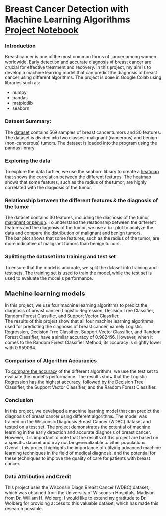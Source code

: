 # Breast Cancer Detection with Machine Learning Algorithms [Project Notebook]()

### Introduction
Breast cancer is one of the most common forms of cancer among women worldwide. Early detection and accurate diagnosis of breast cancer are crucial for effective treatment and recovery. In this project, my aim is to develop a machine learning model that can predict the diagnosis of breast cancer using different algorithms. The project is done in Google Colab using libraries such as:
-  numpy
-  pandas
-  matplotlib
-  seaborn

### Dataset Summary:
The [dataset]() contains 569 samples of breast cancer tumors and 30 features. The dataset is divided into two classes: malignant (cancerous) and benign (non-cancerous) tumors. The dataset is loaded into the program using the pandas library.

### Exploring the data
To explore the data further, we use the seaborn library to create a [heatmap]() that shows the correlation between the different features. The heatmap shows that some features, such as the radius of the tumor, are highly correlated with the diagnosis of the tumor.

### Relationship between the different features & the diagnosis of the tumor
The dataset contains 30 features, including the diagnosis of the tumor [malignant or benign](). To understand the relationship between the different features and the diagnosis of the tumor, we use a bar plot to analyze the data and compare the distribution of malignant and benign tumors. 
<br> The bar plot shows that some features, such as the radius of the tumor, are more indicative of malignant tumors than benign tumors.

### Splitting the dataset into training and test set
To ensure that the model is accurate, we split the dataset into training and test sets. The training set is used to train the model, while the test set is used to evaluate the model's performance.

## Machine learning models
In this project, we use four machine learning algorithms to predict the diagnosis of breast cancer: Logistic Regression, Decision Tree Classifier, Random Forest Classifier, and Support Vector Classifier.
<br> The results of this project show that all four machine learning algorithms used for predicting the diagnosis of breast cancer, namely Logistic Regression, Decision Tree Classifier, Support Vector Classifier, and Random Forest Classifier, have a similar accuracy of 0.982456. However, when it comes to the Random Forest Classifier Method, its accuracy is slightly lower with 0.959064.

### Comparison of Algorithm Accuracies
To [compare the accuracy]() of the different algorithms, we use the test set to evaluate the model's performance. The results show that the Logistic Regression has the highest accuracy, followed by the Decision Tree Classifier, the Support Vector Classifier, and the Random Forest Classifier.

### Conclusion

In this project, we developed a machine learning model that can predict the diagnosis of breast cancer using different algorithms. The model was trained on the Wisconsin Diagnosis Breast Cancer (WDBC) dataset and tested on a test set. 
The project demonstrates the potential of machine learning in the early detection and accurate diagnosis of breast cancer. However, it is important to note that the results of this project are based on a specific dataset and may not be generalizable to other populations. 
<br> Overall, this project highlights the importance of utilizing advanced machine learning techniques in the field of medical diagnosis, and the potential for these techniques to improve the quality of care for patients with breast cancer.

### Data Attribution and Credit 
This project uses the Wisconsin Diagn Breast Cancer (WDBC) dataset, which was obtained from the University of Wisconsin Hospitals, Madison from Dr. William H. Wolberg. I would like to extend my gratitude to Dr. Wolberg for providing access to this valuable dataset, which has made this research possible.
